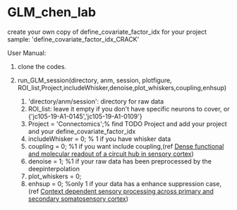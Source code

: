 # GLM_chen_lab
create your own copy of define_covariate_factor_idx for your project
sample: 'define_covariate_factor_idx_CRACK'


User Manual:
1. clone the codes.
2. run_GLM_session(directory, anm, session, plotfigure, ROI_list,Project,includeWhisker,denoise,plot_whiskers,coupling,enhsup)
    
    1. 'directory/anm/session': directory for raw data
    2. ROI_list: leave it empty if you don't have specific neurons to cover, or {'jc105-19-A1-0145','jc105-19-A1-0109'}
    3. Project = 'Connectomics';% find TODO Project and add your project and your define_covariate_factor_idx
    4. includeWhisker = 0; % 1 if you have whisker data
    5. coupling = 0; %1 if you want include coupling,(ref [Dense functional and molecular readout of a circuit hub in sensory cortex](https://www.science.org/doi/10.1126/science.abl5981))
    6. denoise = 1; %1 if your raw data has been preprocessed by the deepinterpolation
    7. plot_whiskers = 0;
    8. enhsup =  0;  %only 1 if your data has a enhance suppression case, (ref [Context dependent sensory processing across primary and secondary somatosensory cortex](https://www.sciencedirect.com/science/article/pii/S0896627320301033))
    
